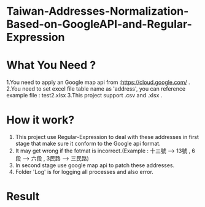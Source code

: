 # Taiwan-Addresses-Normalization-Based-on-GoogleAPI-and-Regular-Expression

# What You Need ?
1.You need to apply an Google map api from :https://cloud.google.com/ .
2.You need to set excel file table name as 'address', you can reference example file : test2.xlsx
3.This project support .csv and .xlsx .

# How it work?
1. This project use Regular-Expression to deal with these addresses in first stage that make sure it conform to the Google api format.
2. It may get wrong if the fotmat is incorrect.(Example : 十三號 --> 13號 , 6段 --> 六段 , 3民路 --> 三民路)
3. In second stage use google map api to patch these addresses.
4. Folder 'Log' is for logging all processes and also error.

# Result


